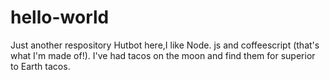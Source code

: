 # hello-world
Just another respository
Hutbot here,I like Node. js and coffeescript (that's what I'm made of!).
I've had tacos on the moon and find them for superior to Earth tacos.

